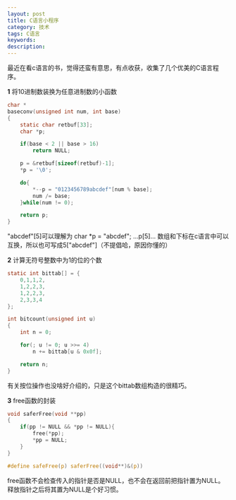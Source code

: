 ```yaml
---
layout: post
title: C语言小程序
category: 技术
tags: C语言
keywords: 
description: 
---
```


最近在看c语言的书，觉得还蛮有意思，有点收获，收集了几个优美的C语言程序。

**1** 将10进制数装换为任意进制数的小函数

```c
char *
baseconv(unsigned int num, int base)
{
	static char retbuf[33];
	char *p;

	if(base < 2 || base > 16)
		return NULL;

	p = &retbuf[sizeof(retbuf)-1];
	*p = '\0';

	do{
		*--p = "0123456789abcdef"[num % base];
		num /= base;
	}while(num != 0);

	return p;
}
```
"abcdef"[5]可以理解为
char *p = "abcdef"; ...p[5]... 
数组和下标在c语言中可以互换，所以也可写成5["abcdef"]（不提倡哈，原因你懂的）

**2** 计算无符号整数中为1的位的个数

```c
static int bittab[] = {
	0,1,1,2,
	1,2,2,3,
	1,2,2,3,
	2,3,3,4
};

int bitcount(unsigned int u)
{
	int n = 0;

	for(; u != 0; u >>= 4)
		n += bittab[u & 0x0f];

	return n;
}
```
有关按位操作也没啥好介绍的，只是这个bittab数组构造的很精巧。

**3** free函数的封装

```c
void saferFree(void **pp)
{
	if(pp != NULL && *pp != NULL){
		free(*pp);
		*pp = NULL;
	}
}

#define safeFree(p) saferFree((void**)&(p))
```
free函数不会检查传入的指针是否是NULL，也不会在返回前把指针置为NULL。释放指针之后将其置为NULL是个好习惯。

